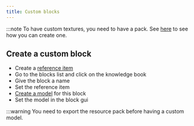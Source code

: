 ```yaml
---
title: Custom blocks
---
```


:::note
To have custom textures, you need to have a pack. See [here](pack.md#create-a-pack) to see how you can create one.

## Create a custom block

* Create a [reference item](custom-items.md)
* Go to the blocks list and click on the knowledge book
* Give the block a name
* Set the reference item
* [Create a model](custom-models.md) for this block
* Set the model in the block gui

:::warning
You need to export the resource pack before having a custom model.

